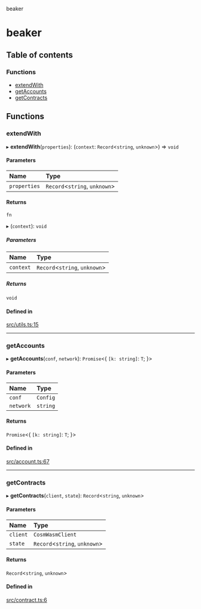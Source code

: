 beaker

# beaker

## Table of contents

### Functions

- [extendWith](README.md#extendwith)
- [getAccounts](README.md#getaccounts)
- [getContracts](README.md#getcontracts)

## Functions

### extendWith

▸ **extendWith**(`properties`): (`context`: `Record`<`string`, `unknown`\>) => `void`

#### Parameters

| Name | Type |
| :------ | :------ |
| `properties` | `Record`<`string`, `unknown`\> |

#### Returns

`fn`

▸ (`context`): `void`

##### Parameters

| Name | Type |
| :------ | :------ |
| `context` | `Record`<`string`, `unknown`\> |

##### Returns

`void`

#### Defined in

[src/utils.ts:15](https://github.com/osmosis-labs/beaker/blob/9716da3/ts/beaker/src/utils.ts#L15)

___

### getAccounts

▸ **getAccounts**(`conf`, `network`): `Promise`<{ `[k: string]`: `T`;  }\>

#### Parameters

| Name | Type |
| :------ | :------ |
| `conf` | `Config` |
| `network` | `string` |

#### Returns

`Promise`<{ `[k: string]`: `T`;  }\>

#### Defined in

[src/account.ts:67](https://github.com/osmosis-labs/beaker/blob/9716da3/ts/beaker/src/account.ts#L67)

___

### getContracts

▸ **getContracts**(`client`, `state`): `Record`<`string`, `unknown`\>

#### Parameters

| Name | Type |
| :------ | :------ |
| `client` | `CosmWasmClient` |
| `state` | `Record`<`string`, `unknown`\> |

#### Returns

`Record`<`string`, `unknown`\>

#### Defined in

[src/contract.ts:6](https://github.com/osmosis-labs/beaker/blob/9716da3/ts/beaker/src/contract.ts#L6)
